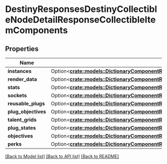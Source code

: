 # DestinyResponsesDestinyCollectibleNodeDetailResponseCollectibleItemComponents

## Properties

Name | Type | Description | Notes
------------ | ------------- | ------------- | -------------
**instances** | Option<[**crate::models::DictionaryComponentResponseOfuint32AndDestinyItemInstanceComponent**](DictionaryComponentResponseOfuint32AndDestinyItemInstanceComponent.md)> |  | [optional]
**render_data** | Option<[**crate::models::DictionaryComponentResponseOfuint32AndDestinyItemRenderComponent**](DictionaryComponentResponseOfuint32AndDestinyItemRenderComponent.md)> |  | [optional]
**stats** | Option<[**crate::models::DictionaryComponentResponseOfuint32AndDestinyItemStatsComponent**](DictionaryComponentResponseOfuint32AndDestinyItemStatsComponent.md)> |  | [optional]
**sockets** | Option<[**crate::models::DictionaryComponentResponseOfuint32AndDestinyItemSocketsComponent**](DictionaryComponentResponseOfuint32AndDestinyItemSocketsComponent.md)> |  | [optional]
**reusable_plugs** | Option<[**crate::models::DictionaryComponentResponseOfuint32AndDestinyItemReusablePlugsComponent**](DictionaryComponentResponseOfuint32AndDestinyItemReusablePlugsComponent.md)> |  | [optional]
**plug_objectives** | Option<[**crate::models::DictionaryComponentResponseOfuint32AndDestinyItemPlugObjectivesComponent**](DictionaryComponentResponseOfuint32AndDestinyItemPlugObjectivesComponent.md)> |  | [optional]
**talent_grids** | Option<[**crate::models::DictionaryComponentResponseOfuint32AndDestinyItemTalentGridComponent**](DictionaryComponentResponseOfuint32AndDestinyItemTalentGridComponent.md)> |  | [optional]
**plug_states** | Option<[**crate::models::DictionaryComponentResponseOfuint32AndDestinyItemPlugComponent**](DictionaryComponentResponseOfuint32AndDestinyItemPlugComponent.md)> |  | [optional]
**objectives** | Option<[**crate::models::DictionaryComponentResponseOfuint32AndDestinyItemObjectivesComponent**](DictionaryComponentResponseOfuint32AndDestinyItemObjectivesComponent.md)> |  | [optional]
**perks** | Option<[**crate::models::DictionaryComponentResponseOfuint32AndDestinyItemPerksComponent**](DictionaryComponentResponseOfuint32AndDestinyItemPerksComponent.md)> |  | [optional]

[[Back to Model list]](../README.md#documentation-for-models) [[Back to API list]](../README.md#documentation-for-api-endpoints) [[Back to README]](../README.md)


